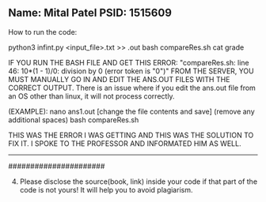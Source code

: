 Name: Mital Patel
PSID: 1515609
--------

How to run the code:



python3 infint.py <input_file>.txt >> <inputfile>.out
bash compareRes.sh
cat grade

IF YOU RUN THE BASH FILE AND GET THIS ERROR: 
"compareRes.sh: line 46: 10*(1 - 1)/0: division by 0 (error token is "0")"
FROM THE SERVER, YOU MUST MANUALLY GO IN AND EDIT THE ANS.OUT FILES WITH THE CORRECT OUTPUT. There is an issue where if you edit the ans.out file from an OS other than linux, it will not process correctly. 

(EXAMPLE):
nano ans1.out
[change the file contents and save] (remove any additional spaces)
bash compareRes.sh


THIS WAS THE ERROR I WAS GETTING AND THIS WAS THE SOLUTION TO FIX IT. I SPOKE TO THE PROFESSOR AND INFORMATED HIM AS WELL.




-------- 

######################

4. Please disclose the source(book, link) inside your code if that part of the code is not yours! It will help you to avoid plagiarism. 
